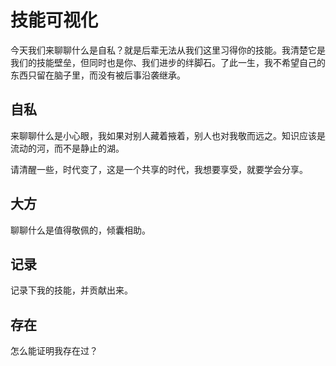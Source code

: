 # 技能可视化

今天我们来聊聊什么是自私？就是后辈无法从我们这里习得你的技能。我清楚它是我们的技能壁垒，但同时也是你、我们进步的绊脚石。了此一生，我不希望自己的东西只留在脑子里，而没有被后事沿袭继承。



## 自私

来聊聊什么是小心眼，我如果对别人藏着掖着，别人也对我敬而远之。知识应该是流动的河，而不是静止的湖。

请清醒一些，时代变了，这是一个共享的时代，我想要享受，就要学会分享。

## 大方

聊聊什么是值得敬佩的，倾囊相助。

## 记录

记录下我的技能，并贡献出来。



## 存在

怎么能证明我存在过？

